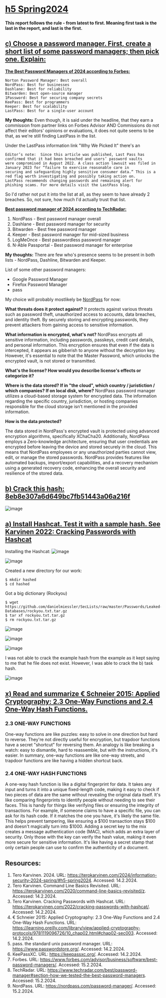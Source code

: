 # [h5 Spring2024](https://terokarvinen.com/2024/information-security-2024-spring/#h5-spring2024)

**This report follows the rule - from latest to first. Meaning first task is the last in the report, and last is the first.** 

## [c) Choose a password manager. First, create a short list of some password managers; then pick one. Explain:](https://terokarvinen.com/2024/information-security-2024-spring/#h5-spring2024)

**[The Best Password Managers of 2024 according to Forbes:](https://www.forbes.com/advisor/business/software/best-password-managers/)**

    Norton Password Manager: Best overall
    NordPass: Best for businesses
    Dashlane: Best for reliability
    Bitwarden: Best open-source manager
    1Password: Best for securing company secrets
    KeePass: Best for programmers
    Keeper: Best for scalability
    LastPass: Best for a single-user account

**My thoughts:** Even though, it is said under the headline, that they earn a commission from partner links on Forbes Advisor AND Commissions do not affect their editors' opinions or evaluations, it does not quite seems to be that, as we're still finding LastPass in the list. 

Under the LastPass information link "Why We Picked It" there's an 

    Editor’s note:  Since this article was published, Last Pass has confirmed that it had been breached and users’ password vaults 
    were compromised in August 2022. A class action lawsuit was filed in January 2023 for “failure to exercise reasonable care in
    securing and safeguarding highly sensitive consumer data.” This is a red flag worth investigating and possibly taking action on.
    LastPass recommends changing passwords and remaining alert for phishing scams. For more details visit the LastPass blog.

So I'd rather not put it into the list at all, as they seem to have already 2 breaches. So, not sure, how much I'd actually trust that list. 

**[Best password manager of 2024 according to TechRadar:](https://www.techradar.com/best/password-manager#section-how-we-tested-the-best-password-managers)**

1. NordPass - Best password manager overall
2. Dashlane - Best password manager for security
3. Bitwarden - Best free password manager
4. Keeper - Best password manager for mid-sized business
5. LogMeOnce - Best passwordless password manager
6. N-Able Passportal - Best password manager for enterprise

**My thoughts:** There are few who's presence seems to be present in both lists - NordPass, Dashline, Bitwarden and Keeper. 

List of some other password managers:
- Google Password Manager
- Firefox Password Manager
- pass

My choice will probably mostlikely be [NordPass](https://nordpass.com/password-manager/) for now:

**What threats does it protect against?**
It protects against various threats such as password theft, unauthorized access to accounts, data breaches, and identity theft. By securely storing and encrypting passwords, they prevent attackers from gaining access to sensitive information.
    
**What information is encrypted, what's not?**
NordPass encrypts all sensitive information, including passwords, passkeys, credit card details, and personal information. This encryption ensures that even if the data is intercepted, it appears as gibberish to anyone without the decryption key. However, it's essential to note that the Master Password, which unlocks the encrypted vault, is not stored or transmitted.

**What's the license? How would you describe license's effects or categorize it?**


**Where is the data stored? If in "the cloud", which country / juristiction / which companies? If on local disk, where?**
NordPass password manager utilizes a cloud-based storage system for encrypted data. The information regarding the specific country, jurisdiction, or hosting companies responsible for the cloud storage isn't mentioned in the provided information.

**How is the data protected?**

The data stored in NordPass's encrypted vault is protected using advanced encryption algorithms, specifically XChaCha20. Additionally, NordPass employs a Zero-knowledge architecture, ensuring that user credentials are encrypted before leaving the device and stored securely in the cloud. This means that NordPass employees or any unauthorized parties cannot view, edit, or manage the stored passwords. NordPass provides features like automated backups, import/export capabilities, and a recovery mechanism using a generated recovery code, enhancing the overall security and resilience of the stored data.

## [b) Crack this hash: 8eb8e307a6d649bc7fb51443a06a216f](https://terokarvinen.com/2022/cracking-passwords-with-hashcat/)

![image](https://github.com/securghost/h5/assets/142783540/198f2fbf-743c-4f96-80a4-40a1404662a3)



## [a) Install Hashcat. Test it with a sample hash. See Karvinen 2022: Cracking Passwords with Hashcat](https://terokarvinen.com/2022/cracking-passwords-with-hashcat/)

Installing the Hashcat:
![image](https://github.com/securghost/h5/assets/142783540/f77a17ee-498e-4262-9239-3433bcc44565)

![image](https://github.com/securghost/h5/assets/142783540/75a1f84f-d7da-49d9-bfaf-2502c0f08b19)

Created a new directory for our work:

    $ mkdir hashed
    $ cd hashed

Got a big dictionary (Rockyou)

    $ wget https://github.com/danielmiessler/SecLists/raw/master/Passwords/Leaked-Databases/rockyou.txt.tar.gz
    $ tar xf rockyou.txt.tar.gz
    $ rm rockyou.txt.tar.gz


 ![image](https://github.com/securghost/h5/assets/142783540/f50b2d36-5d07-48d5-a9b7-fbfb04047351)

![image](https://github.com/securghost/h5/assets/142783540/6247b9b0-fd54-47ba-b69c-04461d937655)

![image](https://github.com/securghost/h5/assets/142783540/b6b240cc-d706-43aa-bc99-1e7572cb64f6)

I was not able to crack the example hash from the example as it kept saying to me that he file does not exist. However, I was able to crack the b) task hash.   

![image](https://github.com/securghost/h5/assets/142783540/7fa0b16e-eb1c-478e-9cdc-2cd0a5a51a6f)


## [x) Read and summarize € Schneier 2015: Applied Cryptography: 2.3 One-Way Functions and 2.4 One-Way Hash Functions.](https://learning.oreilly.com/library/view/applied-cryptography-protocols/9781119096726/10_chap02.html#chap02-sec003)

### 2.3 ONE-WAY FUNCTIONS

One-way functions are like puzzles: easy to solve in one direction but hard to reverse. They're not directly useful for encryption, but trapdoor functions have a secret "shortcut" for reversing them.
An analogy is like breaking a watch: easy to dismantle, hard to reassemble, but with the instructions, it's easier. 
In summary, one-way functions are like one-way streets, and trapdoor functions are like having a hidden shortcut back.

### 2.4 ONE-WAY HASH FUNCTIONS

A one-way hash function is like a digital fingerprint for data. It takes any input and turns it into a unique fixed-length code, making it easy to check if two pieces of data are the same without revealing the original data itself. 
It's like comparing fingerprints to identify people without needing to see their faces. This is handy for things like verifying files or ensuring the integrity of transactions. 
For example, if someone claims to have a specific file, you can ask for its hash code. If it matches the one you have, it's likely the same file. This helps prevent tampering, like ensuring a $100 transaction stays $100 and doesn't magically turn into $1000.
Adding a secret key to the mix creates a message authentication code (MAC), which adds an extra layer of security. Only those with the key can verify the hash value, making it even more secure for sensitive information. 
It's like having a secret stamp that only certain people can use to confirm the authenticity of a document.


## Resources:
1. Tero Karvinen. 2024. URL: https://terokarvinen.com/2024/information-security-2024-spring/#h5-spring2024. Accessed: 14.2.2024.
2. Tero Karvinen. Command Line Basics Revisited. URL: https://terokarvinen.com/2020/command-line-basics-revisited/z. Accessed: 14.2.2024.
3. Tero Karvinen. Cracking Passwords with Hashcat. URL: https://terokarvinen.com/2022/cracking-passwords-with-hashcat/. Accessed: 14.2.2024.
4. € Schneier 2015: Applied Cryptography: 2.3 One-Way Functions and 2.4 One-Way Hash Functions. URL: https://learning.oreilly.com/library/view/applied-cryptography-protocols/9781119096726/10_chap02.html#chap02-sec003. Accessed: 14.2.2024.
5. pass. the standard unix password manager. URL: https://www.passwordstore.org/. Accessed: 14.2.2024.
6. KeePassXC. URL: https://keepassxc.org/. Accessed: 14.2.2024.
7. Forbes. URL: https://www.forbes.com/advisor/business/software/best-password-managers/. Accessed: 15.2.2024.
8. TechRadar. URL: https://www.techradar.com/best/password-manager#section-how-we-tested-the-best-password-managers. Accessed: 15.2.2024.
9. NordPass. URL: https://nordpass.com/password-manager/. Accessed: 15.2.2024.
